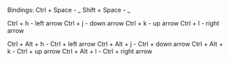Bindings:
Ctrl + Space      - _
Shift + Space     - _

Ctrl + h          - left arrow
Ctrl + j          - down arrow
Ctrl + k          - up arrow
Ctrl + l          - right arrow

Ctrl + Alt + h    - Ctrl + left arrow
Ctrl + Alt + j    - Ctrl + down arrow
Ctrl + Alt + k    - Ctrl + up arrow
Ctrl + Alt + l    - Ctrl + right arrow
